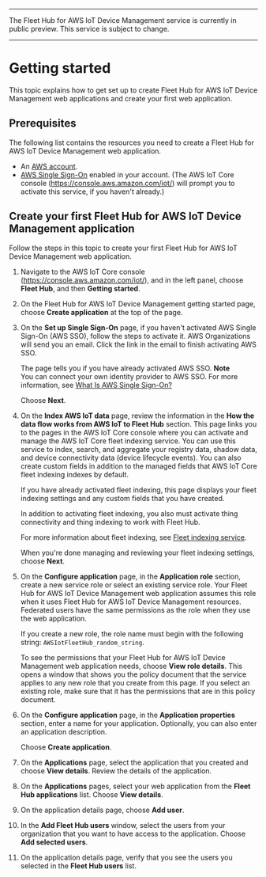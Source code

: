 --------

 The Fleet Hub for AWS IoT Device Management service is currently in public preview\. This service is subject to change\.

--------

# Getting started<a name="aws-iot-monitor-admin-getting-started"></a>

This topic explains how to get set up to create Fleet Hub for AWS IoT Device Management web applications and create your first web application\.

## Prerequisites<a name="aws-iot-monitor-admin-getting-started-prereqs"></a>

The following list contains the resources you need to create a Fleet Hub for AWS IoT Device Management web application\.
+ An [AWS account](https://aws.amazon.com)\.
+ [AWS Single Sign\-On](https://aws.amazon.com/single-sign-on/) enabled in your account\. \(The AWS IoT Core console \([https://console\.aws\.amazon\.com/iot/](https://console.aws.amazon.com/iot/)\) will prompt you to activate this service, if you haven't already\.\)

## Create your first Fleet Hub for AWS IoT Device Management application<a name="aws-iot-monitor-admin-getting-started-first-app"></a>

Follow the steps in this topic to create your first Fleet Hub for AWS IoT Device Management web application\.

1. Navigate to the AWS IoT Core console \([https://console\.aws\.amazon\.com/iot/](https://console.aws.amazon.com/iot/)\), and in the left panel, choose **Fleet Hub**, and then **Getting started**\.

1. On the Fleet Hub for AWS IoT Device Management getting started page, choose **Create application** at the top of the page\.

1. On the **Set up Single Sign\-On** page, if you haven't activated AWS Single Sign\-On \(AWS SSO\), follow the steps to activate it\. AWS Organizations will send you an email\. Click the link in the email to finish activating AWS SSO\.

   The page tells you if you have already activated AWS SSO\.
**Note**  
You can connect your own identity provider to AWS SSO\. For more information, see [What Is AWS Single Sign\-On?](https://docs.aws.amazon.com/singlesignon/latest/userguide/)

   Choose **Next**\.

1. On the **Index AWS IoT data** page, review the information in the **How the data flow works from AWS IoT to Fleet Hub** section\. This page links you to the pages in the AWS IoT Core console where you can activate and manage the AWS IoT Core fleet indexing service\. You can use this service to index, search, and aggregate your registry data, shadow data, and device connectivity data \(device lifecycle events\)\. You can also create custom fields in addition to the managed fields that AWS IoT Core fleet indexing indexes by default\.

   If you have already activated fleet indexing, this page displays your fleet indexing settings and any custom fields that you have created\.

   In addition to activating fleet indexing, you also must activate thing connectivity and thing indexing to work with Fleet Hub\.

   For more information about fleet indexing, see [Fleet indexing service](https://docs.aws.amazon.com/iot/latest/developerguide/iot-indexing.html)\.

   When you're done managing and reviewing your fleet indexing settings, choose **Next**\.

1. On the **Configure application** page, in the **Application role** section, create a new service role or select an existing service role\. Your Fleet Hub for AWS IoT Device Management web application assumes this role when it uses Fleet Hub for AWS IoT Device Management resources\. Federated users have the same permissions as the role when they use the web application\.

   If you create a new role, the role name must begin with the following string: `AWSIotFleetHub_random_string`\.

   To see the permissions that your Fleet Hub for AWS IoT Device Management web application needs, choose **View role details**\. This opens a window that shows you the policy document that the service applies to any new role that you create from this page\. If you select an existing role, make sure that it has the permissions that are in this policy document\.

1. On the **Configure application** page, in the **Application properties** section, enter a name for your application\. Optionally, you can also enter an application description\.

   Choose **Create application**\.

1. On the **Applications** page, select the application that you created and choose **View details**\. Review the details of the application\.

1. On the **Applications** pages, select your web application from the **Fleet Hub applications** list\. Choose **View details**\.

1. On the application details page, choose **Add user**\.

1. In the **Add Fleet Hub users** window, select the users from your organization that you want to have access to the application\. Choose **Add selected users**\.

1. On the application details page, verify that you see the users you selected in the **Fleet Hub users** list\.